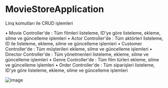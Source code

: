 # MovieStoreApplication

 Linq komutları ile CRUD işlemleri
 
• Movie Controller'de : Tüm filmleri listeleme, ID'ye göre listeleme, ekleme, silme ve güncelleme işlemleri
• Actor Controller'de : Tüm aktörleri listeleme, ID ile listeleme, ekleme, silme ve güncelleme işlemleri
• Customer Controller'de : Tüm müşterileri ekleme, silme ve güncelleme işlemleri
• Director Controller'de : Tüm yönetmenleri listeleme, ekleme, silme ve güncelleme işlemleri
• Genre Controller'de : Tüm film türleri ekleme, silme ve güncelleme işlemleri
• Order Controller'de : Tüm siparişleri listeleme, ID'ye göre listeleme, ekleme, silme ve güncelleme işlemleri

![image](https://github.com/serifetoy/MovieStoreApplication/assets/92857592/e8a04484-4155-4eed-a7b0-3843a0f537c2)
